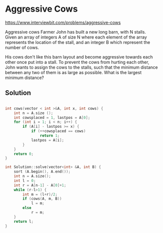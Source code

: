 # Aggressive Cows

https://www.interviewbit.com/problems/aggressive-cows


Aggressive cows
Farmer John has built a new long barn, with N stalls. 
Given an array of integers A of size N where each element of the array represents the location of the stall, 
and an integer B which represent the number of cows.

His cows don't like this barn layout and become aggressive towards each other once put 
into a stall. To prevent the cows from hurting each other, John wants to assign the cows to the stalls, 
such that the minimum distance between any two of them is as large as possible. What is the largest minimum distance?

## Solution

```cpp

int cows(vector < int >&A, int x, int cows) {
    int n = A.size ();
    int cowsplaced = 1, lastpos = A[0];
    for (int i = 1; i < n; i++) {
        if (A[i] - lastpos >= x) {
            if (++cowsplaced == cows)
                return 1;
            lastpos = A[i];
        }
    }
    return 0;
}

int Solution::solve(vector<int> &A, int B) {
    sort (A.begin(), A.end());
    int n = A.size();
    int l = 0;
    int r = A[n-1] - A[0]+1;
    while (r-l>1) {
        int m = (l+r)/2;
        if (cows(A, m, B))
            l = m;
        else
            r = m;
    }
    return l;
}
```